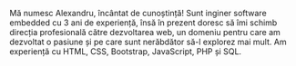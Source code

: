 Mă numesc Alexandru, încântat de cunoștință!
Sunt inginer software embedded cu 3 ani de experiență, însă în prezent doresc să îmi schimb direcția profesională către dezvoltarea web,
un domeniu pentru care am dezvoltat o pasiune și pe care sunt nerăbdător să-l explorez mai mult.
Am experiență cu HTML, CSS, Bootstrap, JavaScript, PHP și SQL.

